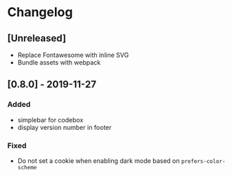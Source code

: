 # Changelog

## [Unreleased]
- Replace Fontawesome with inline SVG
- Bundle assets with webpack

## [0.8.0] - 2019-11-27

### Added
- simplebar for codebox
- display version number in footer

### Fixed
- Do not set a cookie when enabling dark mode based on `prefers-color-scheme`